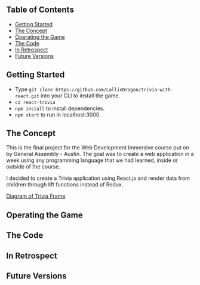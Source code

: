 ## Table of Contents

- [Getting Started](#)
- [The Concept](#the-concept)
- [Operating the Game](#operating-the-game)
- [The Code](#the-code)
- [In Retrospect](#in-retrospect)
- [Future Versions](#future-versions)

## Getting Started

- Type ```git clone https://github.com/LallieDragon/trivia-with-react.git``` into 
your CLI to install the game. 
- ```cd react-trivia```
- ```npm install``` to install dependencies.
- ```npm start``` to run in localhost:3000.

## The Concept

This is the final project for the Web Development Immersive course
put on by General Assembly - Austin. The goal was to create a web
application in a week using any programming language that we had 
learned, inside or outside of the course.

I decided to create a Trivia application using React.js and 
render data from children through lift functions instead of Redux.

[Diagram of Trivia Frame](./public/trivia.pdf)

## Operating the Game


## The Code
## In Retrospect
## Future Versions

